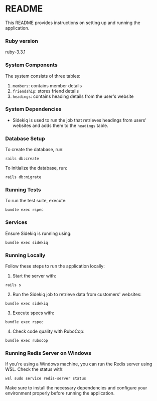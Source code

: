 # README

This README provides instructions on setting up and running the application.

### Ruby version
ruby-3.3.1

### System Components
The system consists of three tables: 
1. `members`: contains member details
2. `friendship`: stores friend details
3. `headings`: contains heading details from the user's website

### System Dependencies
- Sidekiq is used to run the job that retrieves headings from users' websites and adds them to the `headings` table.

### Database Setup
To create the database, run:
```
rails db:create
```
To initialize the database, run:
```
rails db:migrate
```

### Running Tests
To run the test suite, execute:
```
bundle exec rspec
```

### Services
Ensure Sidekiq is running using:
```
bundle exec sidekiq
```

### Running Locally
Follow these steps to run the application locally:
1. Start the server with:
```
rails s
```
2. Run the Sidekiq job to retrieve data from customers' websites:
```
bundle exec sidekiq
```
3. Execute specs with:
```
bundle exec rspec
```
4. Check code quality with RuboCop:
```
bundle exec rubocop
```

### Running Redis Server on Windows
If you're using a Windows machine, you can run the Redis server using WSL. Check the status with:
```
wsl sudo service redis-server status
```

Make sure to install the necessary dependencies and configure your environment properly before running the application.